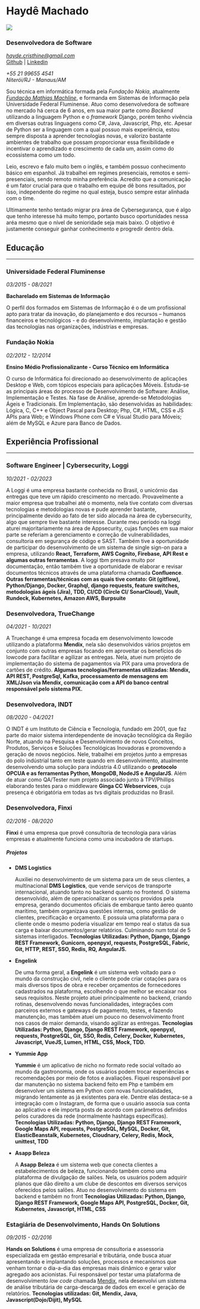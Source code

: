 # Haydê Machado

![](https://pt.gravatar.com/userimage/155115996/8d89f0d4247cae36b5d0eb8ae6bfd7a2.jpg?size=200)

### Desenvolvedora de Software
*[hayde.cristhine@gmail.com](mailto:hayde.cristhine@gmail.com)*  
[Github](https://github.com/haycristhine) | [Linkedin](https://www.linkedin.com/in/hayde-machado/)

*+55 21 99655 4541*  
*Niterói/RJ - Manaus/AM*  

Sou técnica em informática formada pela  *Fundação Nokia*, atualmente [*Fundação Mathias Machline*](https://www.fundacaomatiasmachline.org.br/), e formanda em Sistemas de Informação pela Universidade Federal Fluminense. Atuo como desenvolvedora de software no mercado há cerca de 6 anos, em sua maior parte como *Backend* utilizando a linguagem Python e o *framework* Django, porém tenho vivência em diversas outras linguagens como C#, Java, Javascript, Php, etc. Apesar de Python ser a linguagem com a qual possuo mais experiência, estou sempre disposta a aprender tecnologias novas, e valorizo bastante ambientes de trabalho que possam proporcionar essa flexibilidade e incentivar o aprendizado e crescimento de cada um, assim como do ecossistema como um todo.  

Leio, escrevo e falo muito bem o inglês, e também possuo conhecimento básico em espanhol. Já trabalhei em regimes presenciais, remotos e semi-presenciais, sendo remoto minha preferência. Acredito que a comunicação é um fator crucial para que o trabalho em equipe dê bons resultados, por isso, independente do regime no qual esteja, busco sempre estar alinhada com o time.

Ultimamente tenho tentado migrar pra área de Cybersegurança, que é algo que tenho interesse há muito tempo, portanto busco oportunidades nessa aréa mesmo que o nível de senioridade seja mais baixo. O objetivo é justamente conseguir ganhar conhecimento e progredir dentro dela.

## Educação
---
### Universidade Federal Fluminense
*03/2015 - 08/2021*

**Bacharelado em Sistemas de Informação**

O perfil dos formados em Sistemas de Informação é o de um profissional apto para tratar da inovação, do planejamento e dos recursos – humanos financeiros e tecnológicos - e do  desenvolvimento, implantação e gestão das tecnologias nas organizações, indústrias e empresas.

### Fundação Nokia
*02/2012 - 12/2014*

**Ensino Médio Profissionalizante - Curso Técnico em Informática** 

O curso de Informática foi direcionado ao desenvolvimento de aplicações Desktop e Web, com tópicos especiais para aplicações Móveis. Estuda-se as principais áreas do processo de Desenvolvimento de Software: Análise, Implementação e Testes. Na fase de Análise, aprende-se Metodologias Ágeis e Tradicionais. Em Implementação, são desenvolvidas as habilidades: Lógica, C, C++ e Object Pascal para Desktop; Php, C#, HTML, CSS e JS APIs para Web; e Windows Phone com C# e Visual Studio para Móveis; além de MySQL e Azure para Banco de Dados.

## Experiência Profissional
---
### Software Engineer | Cybersecurity, Loggi
*10/2021 - 02/2023*

 A Loggi é uma empresa bastante conhecida no Brasil, o unicórnio das entregas que teve um rápido crescimento no mercado. Provavelmente a maior empresa que trabalhei até o momento, nela tive contato com diversas tecnologias e metodologias novas e pude aprender bastante, principalmente devido ao fato de ter sido alocada na área de cybersecurity, algo que sempre tive bastante interesse. Durante meu período na loggi aturei majoritariamente na área de Appsecurity, cujas funções em sua maior parte se referiam a gerenciamento e correção de vulnerabilidades, consultoria em segurança de código e SAST. Também tive a oportunidade de participar do desenvolvimento de um sistema de single sign-on para a empresa, utilizando **React, Terraform, AWS Cognito, Firebase, API Rest e algumas outras ferramentas**. A loggi tbm presava muito por documentação, então também tive a oportunidade de elaborar e revisar documentos técnicos através de uma plataforma chamada **Confluence**. **Outras ferramentas/técnicas com as quais tive contato: Git (gitflow), Python/Django, Docker, Graphql, django requests, feature switches, metodologias ágeis (Jira), TDD, CI/CD (Circle CI/ SonarCloud), Vault, Rundeck, Kubernetes, Amazon AWS, Burpsuite**

### Desenvolvedora, TrueChange
*04/2021 - 10/2021*

 A Truechange é uma empresa focada em desenvolvimento lowcode utilizando a plataforma **Mendix**, nela são desenvolvidos vários projetos em conjunto com outras empresas focando em aproveitar os benefícios do lowcode para facilitar e agilizar as entregas. Nela, atuei num projeto de implementação do sistema de pagamentos via PIX para uma provedora de cartões de crédito. **Algumas tecnologias/ferramentas utilizadas: Mendix, API REST, PostgreSql, Kafka, processamento de mensagens em XML/Json via Mendix, comunicação com a API do banco central responsável pelo sistema PIX.**


### Desenvolvedora, INDT
*08/2020 - 04/2021*

 O INDT é um Instituto de Ciência e Tecnologia, fundado em 2001, que faz parte do maior sistema interdependente de inovação tecnológica da Região Norte, atuando na Pesquisa e Desenvolvimento de novos Conceitos, Produtos, Serviços e Soluções Tecnológicas Inovadoras e promovendo a geração de novos negócios. Nele, trabalhei em projetos junto a empresas do polo indústrial tanto em teste quando em desenvolvimento, atualmente desenvolvendo uma solução para indústria 4.0 utilizando o **protocolo OPCUA e as ferramentas Python, MongoDB, NodeJS e AngularJS**. Além de atuar como QA/Tester num projeto associado junto à TPV/Phillips elaborando testes para o middleware **Ginga CC Webservices**, cuja presença é obrigatória em todas as tvs digitais produzidas no Brasil.
 

### Desenvolvedora, Finxi
*02/2016 - 08/2020*

**Finxi** é uma empresa que provê consultoria de tecnologia para várias empresas e atualmente funciona como uma incubadora de startups. 
##### Projetos
  - **DMS Logistics**
  
    Auxiliei no desenvolvimento de um sistema para um de seus clientes, a multinacional **DMS Logistics**, que vende serviços de transporte internacional, atuando tanto no backend quanto no frontend. O sistema desenvolvido, além de operacionalizar os serviços providos pela empresa, gerando documentos oficiais de embarque tanto áereo quanto marítimo, também organizava questões internas, como gestão de clientes, precificação e orçamento. E possuía uma plataforma para o cliente onde o mesmo poderia visualizar em tempo real o status da sua carga e baixar documentos/gerar relatórios. Culminando num total de 5 sistemas interligados.
**Tecnologias Utilizadas: Python, Django, Django REST Framework, Gunicorn, openpyxl, requests, PostgreSQL, Fabric, Git, HTTP, REST, SSO, Redis, RQ, AngularJS.**

  - **Engelink**
  
    De uma forma geral, a **Engelink** é um sistema web voltado para o mundo da construção civil, nele o cliente pode criar cotações para os mais diversos tipos de obra e receber orçamentos de fornecedores cadastrados na plataforma, escolhendo o que melhor se encaixar nos seus requisitos. Neste projeto atuei principalmente no backend, criando rotinas, desenvolvendo novas funcionalidades, integrações com parceiros externos e gateways de pagamento, testes, e fazendo manutenção, mas também atuei um pouco no desenvolvimento front nos casos de maior demanda, visando agilizar as entregas.
**Tecnologias Utilizadas: Python, Django, Django REST Framework, openpyxl, requests, PostgreSQL, Git, SSO, Redis, Celery, Docker, Kubernetes, Javascript, VueJS, Lumen, HTML, CSS, Mock, TDD.**

  - **Yummie App**
  
    **Yummie** é um aplicativo de nicho no formato rede social voltado ao mundo da gastronomia, onde os usuários podem trocar experiências e recomendações por meio de fotos e avaliações. Fiquei responsável por dar manutenção no sistema backend feito em Php e também em desenvolver um sistema em Python com novas funcionalidades, migrando lentamente as já existentes para ele. Dentre elas destaca-se a integração com o Instagram, de forma que o usuário associa sua conta ao aplicativo e ele importa posts de acordo com parâmetros definidos pelos curadores da rede (normalmente hashtags específicas).
**Tecnologias Utilizadas: Python, Django, Django REST Framework, Google Maps API, requests, PostgreSQL, MySQL, Docker, Git, ElasticBeanstalk, Kubernetes, Cloudnary, Celery, Redis, Mock, unittest, TDD**

  - **Asapp Beleza**
  
    A **Asapp Beleza** é um sistema web que conecta clientes a estabelecimentos de beleza, funcionando também como uma plataforma de divulgação de salões. Nela, os usuários podem adquirir planos que dão direito a um clube de descontos em diversos serviços oferecidos pelos salões. Atuo no desenvolvimento do sistema em backend e também no front
**Tecnologias Utilizadas: Python, Django, Django REST Framework, Google Maps API, PostgreSQL, Docker, Git, Kubernetes, Javascript, HTML, CSS**

### Estagiária de Desenvolvimento, Hands On Solutions
*09/2015 - 02/2016*

**Hands on Solutions** é uma empresa de consultoria e assessoria especializada em gestão empresarial e tributária, onde busca atuar apresentando e implantando soluções, processos e mecanismos que venham tornar o dia-a-dia das empresas mais dinâmico e  gerar valor agregado aos acionistas. Fui responsável por testar uma plataforma de desenvolvimento *low code* chamada [Mendix](https://www.mendix.com/), nela desenvolvi um sistema de análise tributária de carga-descarga de dados em excel e geração de relatórios.
**Tecnologias utilizadas: Git, Mendix, Java, Javascript(Dojo/Dijit), MySQL**
